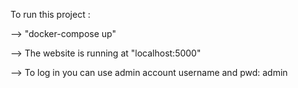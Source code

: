 To run this project :

--> "docker-compose up"

--> The website is running at "localhost:5000"

--> To log in you can use admin account username and pwd: admin